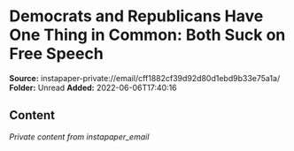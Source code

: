 # Democrats and Republicans Have One Thing in Common: Both Suck on Free Speech

**Source:** instapaper-private://email/cff1882cf39d92d80d1ebd9b33e75a1a/
**Folder:** Unread
**Added:** 2022-06-06T17:40:16




## Content
*Private content from instapaper_email*
